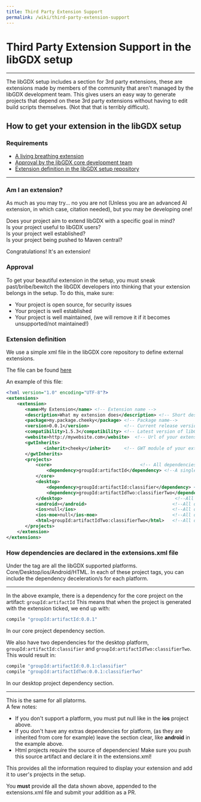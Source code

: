 ```yaml
---
title: Third Party Extension Support
permalink: /wiki/third-party-extension-support
---
```

# Third Party Extension Support in the libGDX setup
---
  
  
The libGDX setup includes a section for 3rd party extensions, these are extensions made by members of the community that aren't managed by the libGDX development team.  This gives users an easy way to generate projects that depend on these 3rd party extensions without having to edit build scripts themselves. (Not that that is terribly difficult). 

## How to get your extension in the libGDX setup
### Requirements
* [A living breathing extension](#am-i-an-extension)
* [Approval by the libGDX core development team](#approval)
* [Extension definition in the libGDX setup repository](#extension-definition)
  
----
  
### Am I an extension?
As much as you may try... no you are not (Unless you are an advanced AI extension, in which case, citation needed), but you may be developing one! 

Does your project aim to extend libGDX with a specific goal in mind?  
Is your project useful to libGDX users?  
Is your project well established?  
Is your project being pushed to Maven central?  

Congratulations! It's an extension!

 
### Approval
To get your beautiful extension in the setup, you must sneak past/bribe/bewitch the libGDX developers into thinking that your extension belongs in the setup. To do this, make sure:

* Your project is open source, for security issues
* Your project is well established
* Your project is well maintained, (we will remove it if it becomes unsupported/not maintained!)

### Extension definition
We use a simple xml file in the libGDX core repository to define external extensions.  

The file can be found [here](https://github.com/libgdx/libgdx/blob/master/extensions/gdx-setup/src/com/badlogic/gdx/setup/data/extensions.xml)

An example of this file:
```xml
<?xml version="1.0" encoding="UTF-8"?>
<extensions>
    <extension>
       <name>My Extension</name> <!-- Extension name -->
       <description>What my extension does</description> <!-- Short description of your extension-->
       <package>my.package.cheeky</package> <!-- Package name-->
       <version>0.0.1</version>             <!-- Current release version of your extension-->
       <compatibility>1.5.3</compatibility> <!-- Latest version of libGDX your extension is compatible with-->
       <website>http://mywebsite.com</website>  <!-- Url of your extension, either your extension website/github-->
       <gwtInherits>
              <inherit>cheeky</inherit>     <!-- GWT module of your extension, for the HTML project -->
       </gwtInherits>
       <projects>
           <core>                                 <!-- All dependencies for the core project-->
               <dependency>groupId:artifactId</dependency> <!--A single dependency-->
           </core>
           <desktop>
               <dependency>groupId:artifactId:classifier</dependency> <!--Multiple dependencies -->
               <dependency>groupId:artifactIdTwo:classifierTwo</dependency> <!--Multiple dependencies -->
           </desktop>                                          <!--All dependencies for the desktop project-->
           <android></android>                                <!--All dependencies for the android project-->
           <ios>null</ios>                                    <!--All dependencies for the ios project-->
           <ios-moe>null</ios-moe>                            <!--All dependencies for the ios-moe project-->
           <html>groupId:artifactIdTwo:classifierTwo</html>   <!--All dependencies for the html project-->
       </projects>
    </extension>
</extensions>
```  

### How dependencies are declared in the extensions.xml file
Under the <projects> tag are all the libGDX supported platforms. Core/Desktop/ios/Android/HTML.  In each of these project tags, you can include the dependency deceleration/s for each platform.  

----
In the above example, there is a dependency for the core project on the artifact: `groupId:artifactId`
This means that when the project is generated with the extension ticked, we end up with:
```groovy
compile "groupId:artifactId:0.0.1"
```
In our core project dependency section.  

We also have two dependencies for the desktop platform, `groupId:artifactId:classifier` and `groupId:artifactIdTwo:classifierTwo`.
This would result in:
```groovy
compile "groupId:artifactId:0.0.1:classifier"
compile "groupId:artifactIdTwo:0.0.1:classifierTwo"
```
In our desktop project dependency section.  

---

This is the same for all platorms.  
A few notes:

* If you don't support a platform, you must put null like in the __ios__ project above.
* If you don't have any extras dependencies for platform, (as they are inherited from core for example) leave the section clear, like __android__ in the example above.
* Html projects require the source of dependencies! Make sure you push this source artifact and declare it in the extensions.xml!

This provides all the information required to display your extension and add it to user's projects in the setup.  


You __must__ provide all the data shown above, appended to the extensions.xml file and submit your addition as a PR.




